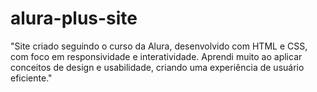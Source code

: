 # alura-plus-site
"Site criado seguindo o curso da Alura, desenvolvido com HTML e CSS, com foco em responsividade e interatividade. Aprendi muito ao aplicar conceitos de design e usabilidade, criando uma experiência de usuário eficiente."
